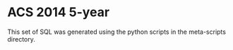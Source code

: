 ACS 2014 5-year
===============

This set of SQL was generated using the python scripts in the meta-scripts
directory.
